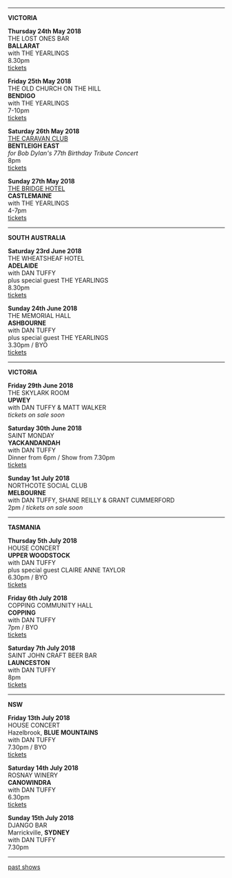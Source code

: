 * * * * *

**VICTORIA**

**Thursday 24th May 2018**\
THE LOST ONES BAR\
**BALLARAT**  
with THE YEARLINGS    
8.30pm  
[tickets](https://www.tickettailor.com/events/thelostonesgallerybasementbar/148419)  

**Friday 25th May 2018**\
THE OLD CHURCH ON THE HILL\
**BENDIGO**  
with THE YEARLINGS    
7-10pm  
[tickets](http://www.trybooking.com/UIZK)  

**Saturday 26th May 2018**\
[THE CARAVAN CLUB](http://www.caravanmusic.com.au/)\
**BENTLEIGH EAST**  
*for Bob Dylan's 77th Birthday Tribute Concert*      
8pm  
[tickets](https://www.trybooking.com/book/event?eid=363026&)   

**Sunday 27th May 2018**\
[THE BRIDGE HOTEL](https://thebridgehotelcastlemaine.com/gigs/)\
**CASTLEMAINE**  
with THE YEARLINGS    
4-7pm  
[tickets](http://www.trybooking.com/UIZC)  

* * * * *

**SOUTH AUSTRALIA**

**Saturday 23rd June 2018**   
THE WHEATSHEAF HOTEL  
**ADELAIDE**  
with DAN TUFFY  
plus special guest THE YEARLINGS  
8.30pm  
[tickets](www.trybooking.com/VNQE)  
  
**Sunday 24th June 2018**  
THE MEMORIAL HALL  
**ASHBOURNE**   
with DAN TUFFY  
plus special guest THE YEARLINGS    
3.30pm / BYO  
[tickets](www.trybooking.com/VNQE)  
  
* * * * *

**VICTORIA**

**Friday 29th June 2018**  
THE SKYLARK ROOM  
**UPWEY**  
with DAN TUFFY & MATT WALKER  
*tickets on sale soon*    

**Saturday 30th June 2018**  
SAINT MONDAY  
**YACKANDANDAH**  
with DAN TUFFY  
Dinner from 6pm / Show from 7.30pm  
[tickets](www.trybooking.com/VNQO)  
 
**Sunday 1st July 2018**  
NORTHCOTE SOCIAL CLUB  
**MELBOURNE**  
with DAN TUFFY, SHANE REILLY & GRANT CUMMERFORD  
2pm / *tickets on sale soon*  
 
* * * * *   

**TASMANIA**

**Thursday 5th July 2018**  
HOUSE CONCERT  
**UPPER WOODSTOCK**  
with DAN TUFFY  
plus special guest CLAIRE ANNE TAYLOR  
6.30pm / BYO  
[tickets](www.trybooking.com/VQOJ)  
  
**Friday 6th July 2018**  
COPPING COMMUNITY HALL  
**COPPING**  
with DAN TUFFY  
7pm / BYO  
[tickets](www.trybooking.com/VORU)  

**Saturday 7th July 2018**  
SAINT JOHN CRAFT BEER BAR  
**LAUNCESTON**  
with DAN TUFFY  
8pm  
[tickets](www.trybooking.com/VOSQ)  

* * * * *   

**NSW**  
  
**Friday 13th July 2018**  
HOUSE CONCERT  
Hazelbrook, **BLUE MOUNTAINS**  
with DAN TUFFY  
7.30pm / BYO  
[tickets](www.trybooking.com/VPAH)  

**Saturday 14th July 2018**  
ROSNAY WINERY  
**CANOWINDRA**  
with DAN TUFFY  
6.30pm  
[tickets](www.trybooking.com/VQWZ)  
   
**Sunday 15th July 2018**  
DJANGO BAR  
Marrickville, **SYDNEY**  
with DAN TUFFY  
7.30pm  
 
* * * * *     

[past shows](?p=shows/archive/)